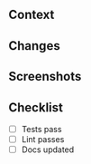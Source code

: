 ## Context

## Changes

## Screenshots

## Checklist
- [ ] Tests pass
- [ ] Lint passes
- [ ] Docs updated
